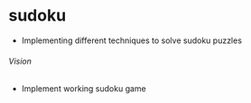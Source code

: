 # sudoku

- Implementing different techniques to solve sudoku puzzles

###### Vision
 - Implement working sudoku game
